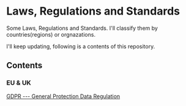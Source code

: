 # Laws, Regulations and Standards
Some Laws, Regulations and Standards. I'll classify them by countries(regions) or orgnazations.

I'll keep updating, following is a contents of this repository.

## Contents
### EU & UK
[GDPR --- General Protection Data Regulation](https://github.com/DIJUNLIAO/Laws_Regulations_and_Standards/blob/main/EU%26UK/GDPR.pdf)

